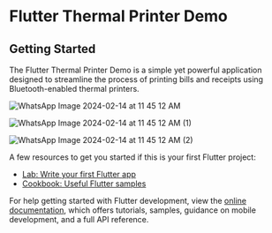 # Flutter Thermal Printer Demo

## Getting Started

The Flutter Thermal Printer Demo is a simple yet powerful application designed to streamline the process of printing bills and receipts using Bluetooth-enabled thermal printers.

![WhatsApp Image 2024-02-14 at 11 45 12 AM](https://github.com/miraleePatel/ThermalPrinter-/assets/147297946/d61d852b-ac83-414c-b191-5bff1babd035)


![WhatsApp Image 2024-02-14 at 11 45 12 AM (1)](https://github.com/miraleePatel/ThermalPrinter-/assets/147297946/6d82af57-f3f9-4423-9aa2-d55060465f58)


![WhatsApp Image 2024-02-14 at 11 45 12 AM (2)](https://github.com/miraleePatel/ThermalPrinter-/assets/147297946/12e2acc9-2894-4f0e-a9d6-2787c418b00f)


A few resources to get you started if this is your first Flutter project:

- [Lab: Write your first Flutter app](https://docs.flutter.dev/get-started/codelab)
- [Cookbook: Useful Flutter samples](https://docs.flutter.dev/cookbook)

For help getting started with Flutter development, view the
[online documentation](https://docs.flutter.dev/), which offers tutorials,
samples, guidance on mobile development, and a full API reference.
